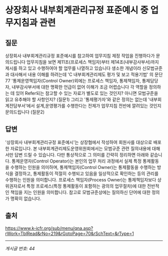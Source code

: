 # 상장회사 내부회계관리규정 표준예시 중 업무지침과 관련

## 질문
상장회사 내부회계관리규정 표준예시를 참고하여 업무지침 제정 작업을 진행하다가 문의드립니다
업무지침을 보면 제11조(프로세스 책임자)부터 제14조(내부감사부서)까지 제시를 하고 있고 수행하여야 할 업무를 나열하고 있습니다
생소한 개념이라 신모범규준과 대사해서 내용 이해를 하려는데
'C 내부회계관리제도 평가 및 보고 적용기법' 의 문단 77 '통제운영책임자(Control Owner)외에는
프로세스 책임자, 통제책임자, 통제담당자, 내부감사부서에 대한 명확한 언급이 없어 이해가 조금 어렵습니다
각 역할을 정의하는 데 있어 Refer되는 참고할 수 있는 자료가 별도로 있는 것인지? 아니면 모범규준을 읽고 유추해야 할 사항인지? (질문1)
그리고 '통제평가자'와 같은 정의는 없는데 '내부회계전담부서'에서 설계,운영평가를 수행한다는 전제가 업무지침 전반에 깔려있는 것인지 문의드립니다 (질문2)

## 답변
'상장회사 내부회계관리규정 표준예시'는 상장협에서 작성하여 회원사를 대상으로 배포한 자료입니다. 본 내부회계관리제도운영위원회에서는 모범규준 관련 질의내용에 대해서만 답변 드릴 수 있습니다.
다만 통상적으로 그 의미를 간략히 정리하면 아래와 같습니다.
통제운영자(Control Operator)는 본인의 업무 처리 과정에서 실제 특정 통제활동을 수행하는 인원을 의미하며, 통제책임자(Control Owner)는 통제활동을 수행하는 방식을 결정하고, 통제활동이 적절히 수행되고 있음을 일상적으로 확인하는 등의 관리를 수행하는 인원을 의미합니다. 프로세스 책임자(Process Owner)는 통제책임자보다 상위권자로서 특정 프로세스(특정 통제활동이 포함하는 광의의 업무절차)에 대한 전반적인 책임을 지는 인원을 의미합니다.
참고로 모범규준상에는 질의하신 단어에 대한 정의가 명확히 없습니다.

## 출처
https://www.k-icfr.org/sub/menu/qna.asp?rWork=TblRead&rNo=219&rGotoPage=70&rSchText=&rType=1

---
*게시글 번호: 44*
